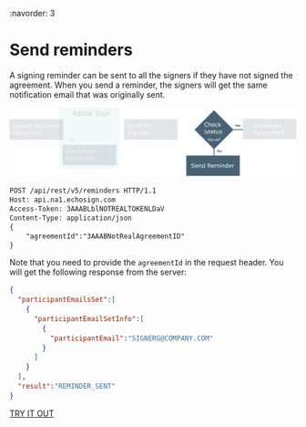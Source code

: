 :navorder: 3

# Send reminders

A signing reminder can be sent to all the signers if they have not signed the agreement. When you send a reminder, the signers will get the same notification email that was originally sent.

![Sending a reminder](../img/sign_devguide_3.png)

```http
POST /api/rest/v5/reminders HTTP/1.1
Host: api.na1.echosign.com
Access-Token: 3AAABLblNOTREALTOKENLDaV
Content-Type: application/json
{
    "agreementId":"3AAABNotRealAgreementID"
}
```

Note that you need to provide the `agreementId` in the request header. You will get the following response from the server:

```json
{
  "participantEmailsSet":[
    {
      "participantEmailSetInfo":[
        {
          "participantEmail":"SIGNERG@COMPANY.COM"
        }
      ]
    }
  ],
  "result":"REMINDER_SENT"
}
```

[TRY IT OUT](https://secure.na1.echosign.com/public/docs/restapi/v5#!/reminders/)

